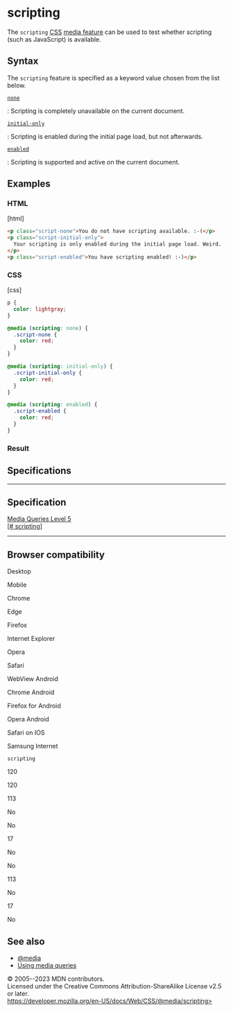 scripting
=========

The `scripting` [CSS](https://developer.mozilla.org/en-US/docs/Web/CSS)
[media feature](@media.md#media_features) can be used to test whether
scripting (such as JavaScript) is available.

Syntax
------

The `scripting` feature is specified as a keyword value chosen from the
list below.

[`none`](#none)

:   Scripting is completely unavailable on the current document.

[`initial-only`](#initial-only)

:   Scripting is enabled during the initial page load, but not
    afterwards.

[`enabled`](#enabled)

:   Scripting is supported and active on the current document.

Examples
--------

### HTML

[html]

```html
<p class="script-none">You do not have scripting available. :-(</p>
<p class="script-initial-only">
  Your scripting is only enabled during the initial page load. Weird.
</p>
<p class="script-enabled">You have scripting enabled! :-)</p>
```

### CSS

[css]

```css
p {
  color: lightgray;
}

@media (scripting: none) {
  .script-none {
    color: red;
  }
}

@media (scripting: initial-only) {
  .script-initial-only {
    color: red;
  }
}

@media (scripting: enabled) {
  .script-enabled {
    color: red;
  }
}
```

### Result

Specifications
--------------

  -------------------------------------------------------------------------

Specification
  -------------------------------------------------------------------------

  [Media Queries Level 5\
  [\#
  scripting]](https://drafts.csswg.org/mediaqueries-5/#scripting)

  -------------------------------------------------------------------------

Browser compatibility
---------------------

Desktop

Mobile

Chrome

Edge

Firefox

Internet Explorer

Opera

Safari

WebView Android

Chrome Android

Firefox for Android

Opera Android

Safari on IOS

Samsung Internet

`scripting`

120

120

113

No

No

17

No

No

113

No

17

No

See also
--------

- [\@media](@media.md)
- [Using media queries](using_media_queries.md)

© 2005--2023 MDN contributors.\
Licensed under the Creative Commons Attribution-ShareAlike License v2.5
or later.\
https://developer.mozilla.org/en-US/docs/Web/CSS/@media/scripting>
